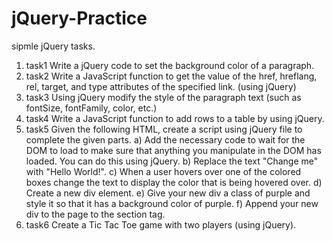 # jQuery-Practice
sipmle jQuery tasks. 
1. task1
Write a jQuery code to set the background color of a paragraph.
2. task2
Write a JavaScript function to get the value of the href, hreflang, rel, target, and type attributes of the specified link. (using jQuery)
3. task3
Using jQuery modify the style of the paragraph text (such as fontSize, fontFamily, color, etc.)
4. task4
Write a JavaScript function to add rows to a table by using jQuery.
5. task5
Given the following HTML, create a script using jQuery file to complete the given parts.
  a) Add the necessary code to wait for the DOM to load to make sure that anything you manipulate in the DOM has loaded. You can do this using jQuery.
  b) Replace the text "Change me" with "Hello World!".
  c) When a user hovers over one of the colored boxes change the text to display the color that is being hovered over.
  d) Create a new div element.
  e) Give your new div a class of purple and style it so that it has a background color of purple.
  f) Append your new div to the page to the section tag.
6. task6
Create a Tic Tac Toe game with two players (using jQuery).
